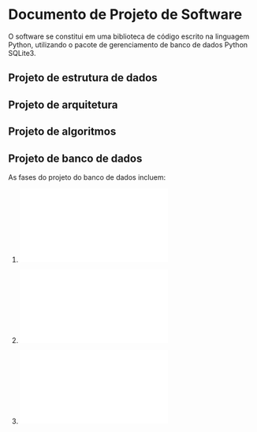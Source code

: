 # Documento de Projeto de Software

O software se constitui em uma biblioteca de código escrito na linguagem Python, utilizando o pacote de gerenciamento de banco de dados Python SQLite3.

## Projeto de estrutura de dados


## Projeto de arquitetura


## Projeto de algoritmos


## Projeto de banco de dados

As fases do projeto do banco de dados incluem:

1. ![Projeto Conceitual](projConc.md)

2. ![Projeto Lógico](projLog.md)

3. ![Projeto Físico](projFis.md)
